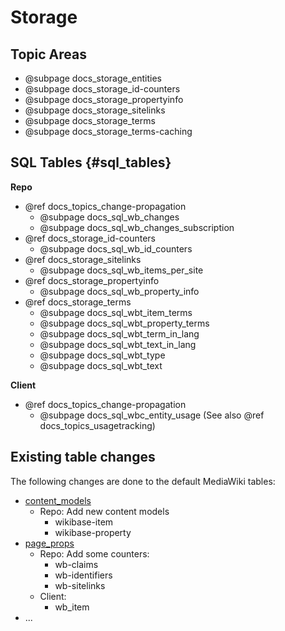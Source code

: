 # Storage

## Topic Areas

* @subpage docs_storage_entities
* @subpage docs_storage_id-counters
* @subpage docs_storage_propertyinfo
* @subpage docs_storage_sitelinks
* @subpage docs_storage_terms
* @subpage docs_storage_terms-caching

## SQL Tables {#sql_tables}

**Repo**

* @ref docs_topics_change-propagation
  * @subpage docs_sql_wb_changes
  * @subpage docs_sql_wb_changes_subscription
* @ref docs_storage_id-counters
  * @subpage docs_sql_wb_id_counters
* @ref docs_storage_sitelinks
  * @subpage docs_sql_wb_items_per_site
* @ref docs_storage_propertyinfo
  * @subpage docs_sql_wb_property_info
* @ref docs_storage_terms
  * @subpage docs_sql_wbt_item_terms
  * @subpage docs_sql_wbt_property_terms
  * @subpage docs_sql_wbt_term_in_lang
  * @subpage docs_sql_wbt_text_in_lang
  * @subpage docs_sql_wbt_type
  * @subpage docs_sql_wbt_text

**Client**

* @ref docs_topics_change-propagation
  * @subpage docs_sql_wbc_entity_usage (See also @ref docs_topics_usagetracking)

## Existing table changes

The following changes are done to the default MediaWiki tables:
* [content_models]
  * Repo: Add new content models
    * wikibase-item
    * wikibase-property
* [page_props]
  * Repo: Add some counters:
    * wb-claims
    * wb-identifiers
    * wb-sitelinks
  * Client:
    * wb_item
* ...

[content_models]: https://www.mediawiki.org/wiki/Manual:Content_models_table
[page_props]: https://www.mediawiki.org/wiki/Manual:Page_props_table
